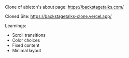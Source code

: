 Clone of ableton's about page: https://backstagetalks.com/

Cloned Site: https://backstagetalks-clone.vercel.app/

Learnings:
- Scroll transitions
- Color choices
- Fixed content
- Minimal layout
